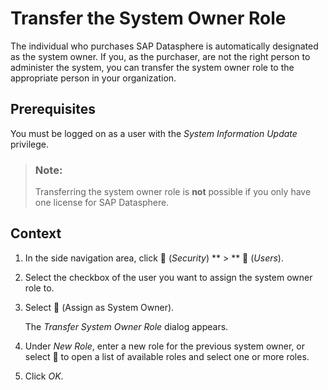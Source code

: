 <!-- loiob3d19a12dd2b41618d67f3a5a2a16a65 -->

<link rel="stylesheet" type="text/css" href="../css/sap-icons.css"/>

# Transfer the System Owner Role

The individual who purchases SAP Datasphere is automatically designated as the system owner. If you, as the purchaser, are not the right person to administer the system, you can transfer the system owner role to the appropriate person in your organization.



<a name="loiob3d19a12dd2b41618d67f3a5a2a16a65__prereq_hst_pns_33b"/>

## Prerequisites

You must be logged on as a user with the *System Information Update* privilege.

> ### Note:  
> Transferring the system owner role is **not** possible if you only have one license for SAP Datasphere.



## Context

1.  In the side navigation area, click <span class="FPA-icons-V3"></span> \(*Security*\) ** \> ** <span class="FPA-icons-V3"></span> \(*Users*\).
2.  Select the checkbox of the user you want to assign the system owner role to.

3.  Select <span class="FPA-icons-V3"></span> \(Assign as System Owner\).

    The *Transfer System Owner Role* dialog appears.

4.  Under *New Role*, enter a new role for the previous system owner, or select <span class="FPA-icons-V3"></span> to open a list of available roles and select one or more roles.

5.  Click *OK*.


